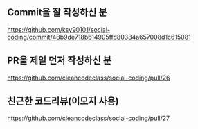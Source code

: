 ## Commit을 잘 작성하신 분
https://github.com/ksy90101/social-coding/commit/48b9de718bb14905ffd80384a657008d1c615081

## PR을 제일 먼저 작성하신 분
https://github.com/cleancodeclass/social-coding/pull/26

## 친근한 코드리뷰(이모지 사용)
https://github.com/cleancodeclass/social-coding/pull/27
